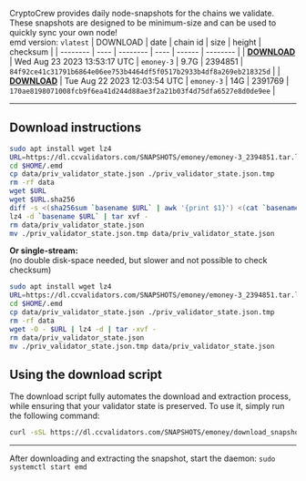 CryptoCrew provides daily node-snapshots for the chains we validate. These snapshots are designed to be minimum-size and can be used to quickly sync your own node!  
emd version: `vlatest`
| DOWNLOAD | date | chain id | size | height | checksum |
| -------- | ---- | -------- | ---- | ------ | -------- |
| **[DOWNLOAD](https://dl.ccvalidators.com/SNAPSHOTS/$CHAIN_NAME/emoney-3_2394851.tar.lz4)** | Wed Aug 23 2023 13:53:17 UTC | `emoney-3` | 9.7G | 2394851 | `84f92ce41c31791b6864e06ee753b4464df5f0517b2933b4df8a269eb218325d` |
| **[DOWNLOAD](https://dl.ccvalidators.com/SNAPSHOTS/$CHAIN_NAME/emoney-3_2391769.tar.lz4)** | Tue Aug 22 2023 12:03:54 UTC | `emoney-3` | 14G | 2391769 | `170ae8198071008fcb9f6ea41d244d88ae3f2a21b03f4d75dfa6527e8d0de9ee` |
 
---
## Download instructions
 
```sh
sudo apt install wget lz4
URL=https://dl.ccvalidators.com/SNAPSHOTS/emoney/emoney-3_2394851.tar.lz4
cd $HOME/.emd
cp data/priv_validator_state.json ./priv_validator_state.json.tmp
rm -rf data
wget $URL
wget $URL.sha256
diff -s <(sha256sum `basename $URL` | awk '{print $1}') <(cat `basename $URL`.sha256)
lz4 -d `basename $URL` | tar xvf -
rm data/priv_validator_state.json
mv ./priv_validator_state.json.tmp data/priv_validator_state.json
```
**Or single-stream:**  
(no double disk-space needed, but slower and not possible to check checksum)
```sh
sudo apt install wget lz4
URL=https://dl.ccvalidators.com/SNAPSHOTS/emoney/emoney-3_2394851.tar.lz4
cd $HOME/.emd
cp data/priv_validator_state.json ./priv_validator_state.json.tmp
rm -rf data
wget -O - $URL | lz4 -d | tar -xvf -
rm data/priv_validator_state.json
mv ./priv_validator_state.json.tmp data/priv_validator_state.json
```
## Using the download script
 
The download script fully automates the download and extraction process, while ensuring that your validator state is preserved. To use it, simply run the following command:
 
```sh
curl -sSL https://dl.ccvalidators.com/SNAPSHOTS/emoney/download_snapshot.sh | bash
```
---
After downloading and extracting the snapshot, start the daemon: `sudo systemctl start emd`
